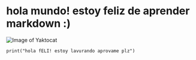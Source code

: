 # hola mundo! estoy feliz de aprender markdown :)

![Image of Yaktocat](https://octodex.github.com/images/yaktocat.png)

```
print("hola fELI! estoy lavurando aprovame plz")
```
